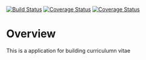 [![Build Status](https://travis-ci.com/meshack-mbuvi/cv-builder.svg?branch=develop)](https://travis-ci.com/meshack-mbuvi/cv-builder)
[![Coverage Status](https://coveralls.io/repos/github/meshack-mbuvi/cv-builder/badge.svg?branch=develop)](https://coveralls.io/github/meshack-mbuvi/cv-builder?branch=master)
[![Coverage Status](https://coveralls.io/repos/github/meshack-mbuvi/cv-builder/badge.svg)](https://coveralls.io/github/meshack-mbuvi/cv-builder)

# Overview

This is a application for building curriculumn vitae
